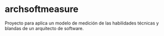 # archsoftmeasure
Proyecto para aplica un modelo de medición de las habilidades técnicas y blandas de un arquitecto de software.
